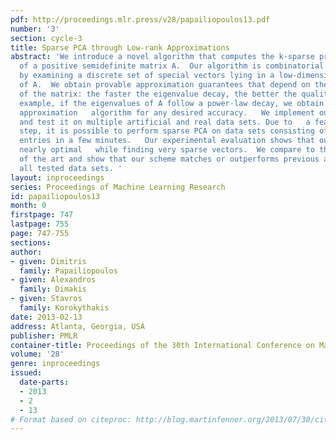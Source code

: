 ```yaml
---
pdf: http://proceedings.mlr.press/v28/papailiopoulos13.pdf
number: '3'
section: cycle-3
title: Sparse PCA through Low-rank Approximations
abstract: 'We introduce a novel algorithm that computes the k-sparse principal component
  of a positive semidefinite matrix A.  Our algorithm is combinatorial and operates
  by examining a discrete set of special vectors lying in a low-dimensional eigen-subspace
  of A.  We obtain provable approximation guarantees that depend on the spectral profile
  of the matrix: the faster the eigenvalue decay, the better the quality of our approximation.  For
  example, if the eigenvalues of A follow a power-law decay, we obtain a polynomial-time
  approximation   algorithm for any desired accuracy.   We implement our algorithm
  and test it on multiple artificial and real data sets. Due to   a feature elimination
  step, it is possible to perform sparse PCA on data sets consisting of millions of
  entries in a few minutes.   Our experimental evaluation shows that our scheme is
  nearly optimal   while finding very sparse vectors.  We compare to the prior state
  of the art and show that our scheme matches or outperforms previous algorithms   in
  all tested data sets. '
layout: inproceedings
series: Proceedings of Machine Learning Research
id: papailiopoulos13
month: 0
firstpage: 747
lastpage: 755
page: 747-755
sections: 
author:
- given: Dimitris
  family: Papailiopoulos
- given: Alexandros
  family: Dimakis
- given: Stavros
  family: Korokythakis
date: 2013-02-13
address: Atlanta, Georgia, USA
publisher: PMLR
container-title: Proceedings of the 30th International Conference on Machine Learning
volume: '28'
genre: inproceedings
issued:
  date-parts:
  - 2013
  - 2
  - 13
# Format based on citeproc: http://blog.martinfenner.org/2013/07/30/citeproc-yaml-for-bibliographies/
---
```

